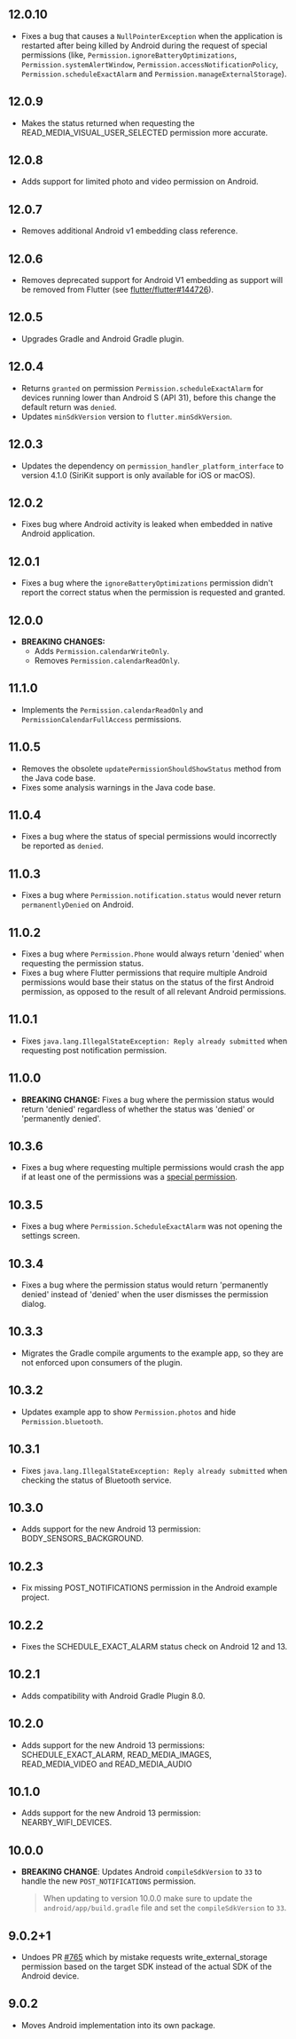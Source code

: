 ## 12.0.10

* Fixes a bug that causes a `NullPointerException` when the application is restarted after being killed by Android during the request of special permissions (like, `Permission.ignoreBatteryOptimizations`, `Permission.systemAlertWindow`, `Permission.accessNotificationPolicy`, `Permission.scheduleExactAlarm` and `Permission.manageExternalStorage`).

## 12.0.9

* Makes the status returned when requesting the READ_MEDIA_VISUAL_USER_SELECTED permission more accurate.

## 12.0.8

* Adds support for limited photo and video permission on Android. 

## 12.0.7

* Removes additional Android v1 embedding class reference.

## 12.0.6

* Removes deprecated support for Android V1 embedding as support will be removed from Flutter (see [flutter/flutter#144726](https://github.com/flutter/flutter/pull/144726)).


## 12.0.5

* Upgrades Gradle and Android Gradle plugin.

## 12.0.4

* Returns `granted` on permission `Permission.scheduleExactAlarm` for devices running lower than Android S (API 31), before this change the default return was `denied`.
* Updates `minSdkVersion` version to `flutter.minSdkVersion`.

## 12.0.3

* Updates the dependency on `permission_handler_platform_interface` to version 4.1.0 (SiriKit support is only available for iOS or macOS).

## 12.0.2

* Fixes bug where Android activity is leaked when embedded in native Android application.

## 12.0.1

* Fixes a bug where the `ignoreBatteryOptimizations` permission didn't report the correct status when the permission is requested and granted.

## 12.0.0

* **BREAKING CHANGES:**
  * Adds `Permission.calendarWriteOnly`.
  * Removes `Permission.calendarReadOnly`.

## 11.1.0

* Implements the `Permission.calendarReadOnly` and `PermissionCalendarFullAccess` permissions.

## 11.0.5

* Removes the obsolete `updatePermissionShouldShowStatus` method from the Java code base.
* Fixes some analysis warnings in the Java code base.

## 11.0.4

* Fixes a bug where the status of special permissions would incorrectly be reported as `denied`.

## 11.0.3

* Fixes a bug where `Permission.notification.status` would never return `permanentlyDenied` on Android.

## 11.0.2

* Fixes a bug where `Permission.Phone` would always return 'denied' when requesting the permission status.
* Fixes a bug where Flutter permissions that require multiple Android permissions would base their status on the status of the first Android permission, as opposed to the result of all relevant Android permissions.

## 11.0.1

* Fixes `java.lang.IllegalStateException: Reply already submitted` when requesting post notification permission.

## 11.0.0

* **BREAKING CHANGE:** Fixes a bug where the permission status would return 'denied' regardless of whether the status was 'denied' or 'permanently denied'.

## 10.3.6

* Fixes a bug where requesting multiple permissions would crash the app if at least one of the permissions was a [special permission](https://developer.android.com/guide/topics/permissions/overview#special).

## 10.3.5

* Fixes a bug where `Permission.ScheduleExactAlarm` was not opening the settings
  screen.

## 10.3.4

* Fixes a bug where the permission status would return 'permanently denied'
  instead of 'denied' when the user dismisses the permission dialog.

## 10.3.3

* Migrates the Gradle compile arguments to the example app, so they are not enforced upon consumers of the plugin.

## 10.3.2

* Updates example app to show `Permission.photos` and hide `Permission.bluetooth`.

## 10.3.1

* Fixes `java.lang.IllegalStateException: Reply already submitted` when checking the status of Bluetooth service.

## 10.3.0

* Adds support for the new Android 13 permission: BODY_SENSORS_BACKGROUND.

## 10.2.3

* Fix missing POST_NOTIFICATIONS permission in the Android example project.

## 10.2.2

* Fixes the SCHEDULE_EXACT_ALARM status check on Android 12 and 13.

## 10.2.1

* Adds compatibility with Android Gradle Plugin 8.0.

## 10.2.0

* Adds support for the new Android 13 permissions: SCHEDULE_EXACT_ALARM, READ_MEDIA_IMAGES, READ_MEDIA_VIDEO and READ_MEDIA_AUDIO

## 10.1.0

* Adds support for the new Android 13 permission: NEARBY_WIFI_DEVICES.

## 10.0.0

* **BREAKING CHANGE**: Updates Android `compileSdkVersion` to `33` to handle the new `POST_NOTIFICATIONS` permission.
  > When updating to version 10.0.0 make sure to update the `android/app/build.gradle` file and set the `compileSdkVersion` to `33`.

## 9.0.2+1

* Undoes PR [#765](https://github.com/baseflow/flutter-permission-handler/pull/765) which by mistake requests write_external_storage permission based on the target SDK instead of the actual SDK of the Android device.

## 9.0.2

* Moves Android implementation into its own package.
